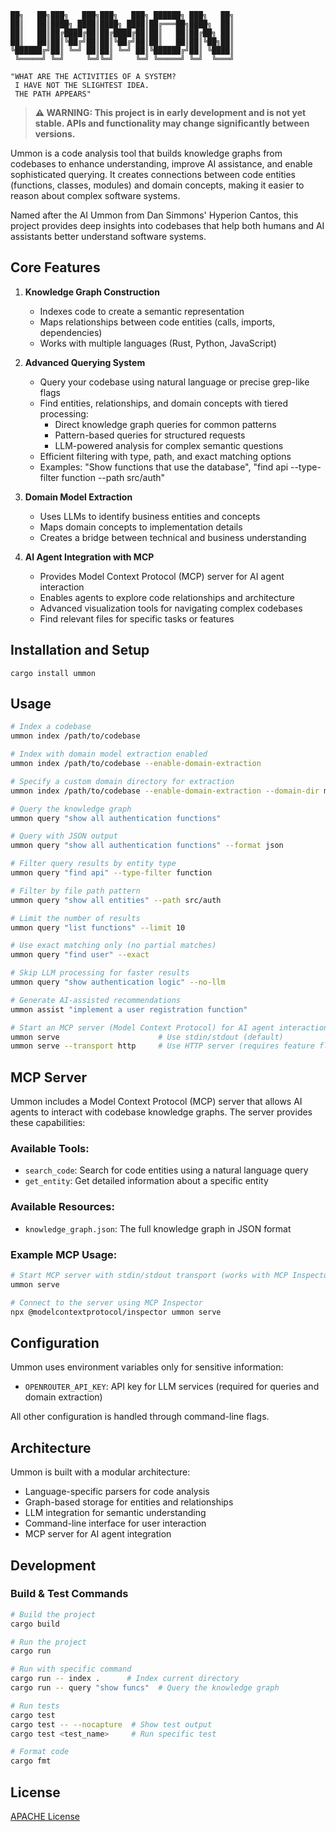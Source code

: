 ```
██╗   ██╗███╗   ███╗███╗   ███╗ ██████╗ ███╗   ██╗
██║   ██║████╗ ████║████╗ ████║██╔═══██╗████╗  ██║
██║   ██║██╔████╔██║██╔████╔██║██║   ██║██╔██╗ ██║
██║   ██║██║╚██╔╝██║██║╚██╔╝██║██║   ██║██║╚██╗██║
╚██████╔╝██║ ╚═╝ ██║██║ ╚═╝ ██║╚██████╔╝██║ ╚████║
 ╚═════╝ ╚═╝     ╚═╝╚═╝     ╚═╝ ╚═════╝ ╚═╝  ╚═══╝

"WHAT ARE THE ACTIVITIES OF A SYSTEM?
 I HAVE NOT THE SLIGHTEST IDEA.
 THE PATH APPEARS"
```

> **⚠️ WARNING: This project is in early development and is not yet stable. APIs and functionality may change significantly between versions.**

Ummon is a code analysis tool that builds knowledge graphs from codebases to enhance understanding, improve AI assistance, and enable sophisticated querying. It creates connections between code entities (functions, classes, modules) and domain concepts, making it easier to reason about complex software systems.

Named after the AI Ummon from Dan Simmons' Hyperion Cantos, this project provides deep insights into codebases that help both humans and AI assistants better understand software systems.

## Core Features

1. **Knowledge Graph Construction**
   - Indexes code to create a semantic representation
   - Maps relationships between code entities (calls, imports, dependencies)
   - Works with multiple languages (Rust, Python, JavaScript)

2. **Advanced Querying System**
   - Query your codebase using natural language or precise grep-like flags
   - Find entities, relationships, and domain concepts with tiered processing:
     - Direct knowledge graph queries for common patterns
     - Pattern-based queries for structured requests
     - LLM-powered analysis for complex semantic questions
   - Efficient filtering with type, path, and exact matching options
   - Examples: "Show functions that use the database", "find api --type-filter function --path src/auth"

3. **Domain Model Extraction**
   - Uses LLMs to identify business entities and concepts
   - Maps domain concepts to implementation details
   - Creates a bridge between technical and business understanding

4. **AI Agent Integration with MCP**
   - Provides Model Context Protocol (MCP) server for AI agent interaction
   - Enables agents to explore code relationships and architecture
   - Advanced visualization tools for navigating complex codebases
   - Find relevant files for specific tasks or features

## Installation and Setup

```
cargo install ummon
```

## Usage

```bash
# Index a codebase
ummon index /path/to/codebase

# Index with domain model extraction enabled
ummon index /path/to/codebase --enable-domain-extraction

# Specify a custom domain directory for extraction
ummon index /path/to/codebase --enable-domain-extraction --domain-dir models/

# Query the knowledge graph
ummon query "show all authentication functions"

# Query with JSON output
ummon query "show all authentication functions" --format json

# Filter query results by entity type
ummon query "find api" --type-filter function

# Filter by file path pattern
ummon query "show all entities" --path src/auth

# Limit the number of results
ummon query "list functions" --limit 10

# Use exact matching only (no partial matches)
ummon query "find user" --exact

# Skip LLM processing for faster results
ummon query "show authentication logic" --no-llm

# Generate AI-assisted recommendations
ummon assist "implement a user registration function"

# Start an MCP server (Model Context Protocol) for AI agent interaction
ummon serve                      # Use stdin/stdout (default)
ummon serve --transport http     # Use HTTP server (requires feature flag)
```

## MCP Server

Ummon includes a Model Context Protocol (MCP) server that allows AI agents to interact with codebase knowledge graphs. The server provides these capabilities:

### Available Tools:

- `search_code`: Search for code entities using a natural language query
- `get_entity`: Get detailed information about a specific entity

### Available Resources:

- `knowledge_graph.json`: The full knowledge graph in JSON format

### Example MCP Usage:

```bash
# Start MCP server with stdin/stdout transport (works with MCP Inspector)
ummon serve

# Connect to the server using MCP Inspector
npx @modelcontextprotocol/inspector ummon serve
```

## Configuration

Ummon uses environment variables only for sensitive information:

- `OPENROUTER_API_KEY`: API key for LLM services (required for queries and domain extraction)

All other configuration is handled through command-line flags.

## Architecture

Ummon is built with a modular architecture:
- Language-specific parsers for code analysis
- Graph-based storage for entities and relationships
- LLM integration for semantic understanding
- Command-line interface for user interaction
- MCP server for AI agent integration

## Development

### Build & Test Commands
```bash
# Build the project
cargo build

# Run the project
cargo run

# Run with specific command
cargo run -- index .      # Index current directory
cargo run -- query "show funcs"  # Query the knowledge graph

# Run tests
cargo test
cargo test -- --nocapture  # Show test output
cargo test <test_name>     # Run specific test

# Format code
cargo fmt
```

## License

[APACHE License](LICENSE)

